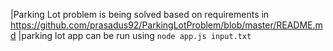 |Parking Lot problem is being solved based on requirements in https://github.com/prasadus92/ParkingLotProblem/blob/master/README.md
|parking lot app can be run using `node app.js input.txt` 
